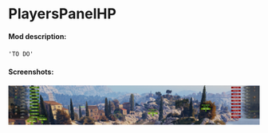 # PlayersPanelHP
#### Mod description:
    'TO DO'

#### Screenshots:
![ScreenShot](./PlayersPanelHP.jpg)